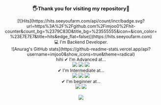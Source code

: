 <div align="center">
 <h3>🖐Thank you for visiting my repository🙏</h3>
  [![Hits](https://hits.seeyoufarm.com/api/count/incr/badge.svg?url=https%3A%2F%2Fgithub.com%2Fimjoo0%2Fhit-counter&count_bg=%2379C83D&title_bg=%23555555&icon=&icon_color=%23E7E7E7&title=hits&edge_flat=false)](https://hits.seeyoufarm.com) <br>
💻 I'm Backend Developer. <br>
![Anurag's GitHub stats](https://github-readme-stats.vercel.app/api?username=imjoo0&show_icons=true&theme=radical)
<br> hihi
✔ I'm Advanced at...<br>
<img src="https://img.shields.io/badge/django-green?style=plastic&logo=SpringBoot&logoColor=white"/>
<img src="https://img.shields.io/badge/JavaScript-F7DF1E?style=plastic&logo=JavaScript&logoColor=white"/> 
<img src="https://img.shields.io/badge/Python-3766AB?style=plastic&logo=Python&logoColor=white"/>
<br>
✔ I'm Intermediate at...<br>
<img src="https://img.shields.io/badge/Spring-green?style=plastic&logo=Spring&logoColor=white"/>
<img src="https://img.shields.io/badge/MySQL-4479A1?style=plastic&logo=MySQL&logoColor=white"/>
<img src="https://img.shields.io/badge/Docker-blue?style=plastic&logo=Docker&logoColor=white"/>
<br>
✔ I'm beginner at...<br>
<img src="https://img.shields.io/badge/React-61DAFB?style=plastic&logo=React&logoColor=white"/> 
<img src="https://img.shields.io/badge/Next.js-black?style=plastic&logo=Next.js&logoColor=white"/>
<br>
<br>

<a href="https://imju0.notion.site/bc8cf73ab86a4235910f70677694a278?pvs=4" target="_blank">  
<img src="https://img.shields.io/badge/notion-white?style=flat-square&logo=notion&logoColor=black"/></a>
</div>

